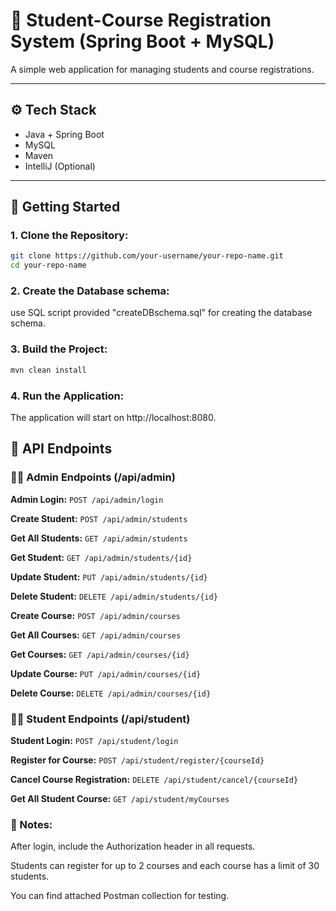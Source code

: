 # 📘 Student-Course Registration System (Spring Boot + MySQL)

A simple web application for managing students and course registrations.

---

## ⚙️ Tech Stack
- Java + Spring Boot
- MySQL
- Maven
- IntelliJ (Optional)

---

## 🚀 Getting Started

### 1. Clone the Repository:
```bash
git clone https://github.com/your-username/your-repo-name.git
cd your-repo-name
```

### 2. Create the Database schema:
use SQL script provided "createDBschema.sql" for creating the database schema.

### 3. Build the Project:
```bash
mvn clean install
```

### 4. Run the Application:
The application will start on http://localhost:8080.


## 📌 API Endpoints

### 🧑‍💻 Admin Endpoints (/api/admin)

**Admin Login:** `POST /api/admin/login`

**Create Student:** `POST /api/admin/students`

**Get All Students:** `GET /api/admin/students`

**Get Student:** `GET /api/admin/students/{id}`

**Update Student:** `PUT /api/admin/students/{id}`

**Delete Student:** `DELETE /api/admin/students/{id}`

**Create Course:** `POST /api/admin/courses`

**Get All Courses:** `GET /api/admin/courses`

**Get Courses:** `GET /api/admin/courses/{id}`

**Update Course:** `PUT /api/admin/courses/{id}`

**Delete Course:** `DELETE /api/admin/courses/{id}`


### 🧑‍🎓 Student Endpoints (/api/student)

**Student Login:** `POST /api/student/login`

**Register for Course:** `POST /api/student/register/{courseId}`

**Cancel Course Registration:** `DELETE /api/student/cancel/{courseId}`

**Get All Student Course:** `GET /api/student/myCourses`

### 📝 Notes:
After login, include the Authorization header in all requests.

Students can register for up to 2 courses and each course has a limit of 30 students.

You can find attached Postman collection for testing.

